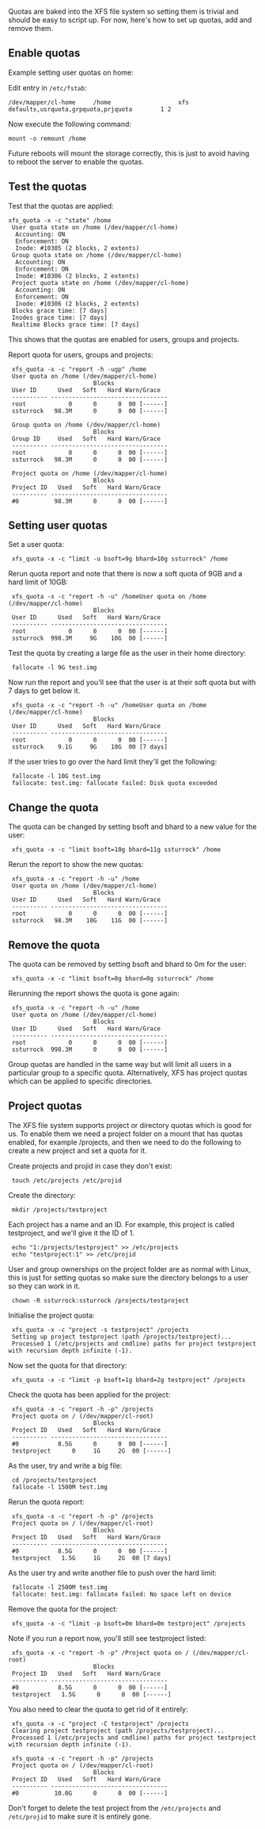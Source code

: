 Quotas are baked into the XFS file system so setting them is trivial and should be easy to script up. For now, here's how to set up quotas, add and remove them.

## Enable quotas

Example setting user quotas on home:

Edit entry in `/etc/fstab`:

    /dev/mapper/cl-home     /home                   xfs     defaults,usrquota,grpquota,prjquota        1 2

Now execute the following command:

    mount -o remount /home

Future reboots will mount the storage correctly, this is just to avoid having to reboot the server to enable the quotas.

## Test the quotas

Test that the quotas are applied:

    xfs_quota -x -c "state" /home
     User quota state on /home (/dev/mapper/cl-home)
      Accounting: ON
      Enforcement: ON
      Inode: #10305 (2 blocks, 2 extents)
     Group quota state on /home (/dev/mapper/cl-home)
      Accounting: ON
      Enforcement: ON
      Inode: #10306 (2 blocks, 2 extents)
     Project quota state on /home (/dev/mapper/cl-home)
      Accounting: ON
      Enforcement: ON
      Inode: #10306 (2 blocks, 2 extents)
     Blocks grace time: [7 days]
     Inodes grace time: [7 days]
     Realtime Blocks grace time: [7 days]

This shows that the quotas are enabled for users, groups and projects.

Report quota for users, groups and projects:

     xfs_quota -x -c "report -h -ugp" /home
     User quota on /home (/dev/mapper/cl-home)
                            Blocks              
     User ID      Used   Soft   Hard Warn/Grace   
     ---------- --------------------------------- 
     root            0      0      0  00 [------]
     ssturrock   98.3M      0      0  00 [------]

     Group quota on /home (/dev/mapper/cl-home)
                            Blocks              
     Group ID     Used   Soft   Hard Warn/Grace   
     ---------- --------------------------------- 
     root            0      0      0  00 [------]
     ssturrock   98.3M      0      0  00 [------]

     Project quota on /home (/dev/mapper/cl-home)
                            Blocks              
     Project ID   Used   Soft   Hard Warn/Grace   
     ---------- --------------------------------- 
     #0          98.3M      0      0  00 [------]

## Setting user quotas

Set a user quota:

     xfs_quota -x -c "limit -u bsoft=9g bhard=10g ssturrock" /home

Rerun quota report and note that there is now a soft quota of 9GB and a hard limit of 10GB:

     xfs_quota -x -c "report -h -u" /homeUser quota on /home (/dev/mapper/cl-home)
                            Blocks              
     User ID      Used   Soft   Hard Warn/Grace   
     ---------- --------------------------------- 
     root            0      0      0  00 [------]
     ssturrock  998.3M     9G    10G  00 [------]

Test the quota by creating a large file as the user in their home directory:

     fallocate -l 9G test.img

Now run the report and you'll see that the user is at their soft quota but with 7 days to get below it.

     xfs_quota -x -c "report -h -u" /homeUser quota on /home (/dev/mapper/cl-home)
                            Blocks              
     User ID      Used   Soft   Hard Warn/Grace   
     ---------- --------------------------------- 
     root            0      0      0  00 [------]
     ssturrock    9.1G     9G    10G  00 [7 days]

If the user tries to go over the hard limit they'll get the following:

     fallocate -l 10G test.img
     fallocate: test.img: fallocate failed: Disk quota exceeded

## Change the quota

The quota can be changed by setting bsoft and bhard to a new value for the user:

     xfs_quota -x -c "limit bsoft=10g bhard=11g ssturrock" /home

Rerun the report to show the new quotas:

     xfs_quota -x -c "report -h -u" /home
     User quota on /home (/dev/mapper/cl-home)
                            Blocks              
     User ID      Used   Soft   Hard Warn/Grace   
     ---------- --------------------------------- 
     root            0      0      0  00 [------]
     ssturrock   98.3M    10G    11G  00 [------]

## Remove the quota

The quota can be removed by setting bsoft and bhard to 0m for the user:

     xfs_quota -x -c "limit bsoft=0g bhard=0g ssturrock" /home

Rerunning the report shows the quota is gone again:

     xfs_quota -x -c "report -h -u" /home
     User quota on /home (/dev/mapper/cl-home)
                            Blocks              
     User ID      Used   Soft   Hard Warn/Grace   
     ---------- --------------------------------- 
     root            0      0      0  00 [------]
     ssturrock  998.3M      0      0  00 [------]

Group quotas are handled in the same way but will limit all users in a particular group to a specific quota. Alternatively, XFS has project quotas which can be applied to specific directories.

## Project quotas

The XFS file system supports project or directory quotas which is good for us. To enable them we need a project folder on a mount that has quotas enabled, for example /projects, and then we need to do the following to create a new project and set a quota for it.

Create projects and projid in case they don't exist:

     touch /etc/projects /etc/projid

Create the directory:

     mkdir /projects/testproject

Each project has a name and an ID. For example, this project is called testproject, and we'll give it the ID of 1.

     echo "1:/projects/testproject" >> /etc/projects
     echo "testproject:1" >> /etc/projid

User and group ownerships on the project folder are as normal with Linux, this is just for setting quotas so make sure the directory belongs to a user so they can work in it.

     chown -R ssturrock:ssturrock /projects/testproject

Initialise the project quota:

     xfs_quota -x -c "project -s testproject" /projects
     Setting up project testproject (path /projects/testproject)...
     Processed 1 (/etc/projects and cmdline) paths for project testproject with recursion depth infinite (-1).

Now set the quota for that directory:

     xfs_quota -x -c "limit -p bsoft=1g bhard=2g testproject" /projects

Check the quota has been applied for the project:

     xfs_quota -x -c "report -h -p" /projects
     Project quota on / (/dev/mapper/cl-root)
                            Blocks              
     Project ID   Used   Soft   Hard Warn/Grace   
     ---------- --------------------------------- 
     #0           8.5G      0      0  00 [------]
     testproject      0     1G     2G  00 [------]

As the user, try and write a big file:

     cd /projects/testproject
     fallocate -l 1500M test.img

Rerun the quota report:

     xfs_quota -x -c "report -h -p" /projects
     Project quota on / (/dev/mapper/cl-root)
                            Blocks              
     Project ID   Used   Soft   Hard Warn/Grace   
     ---------- --------------------------------- 
     #0           8.5G      0      0  00 [------]
     testproject   1.5G     1G     2G  00 [7 days]

As the user try and write another file to push over the hard limit:

     fallocate -l 2500M test.img
     fallocate: test.img: fallocate failed: No space left on device

Remove the quota for the project:

     xfs_quota -x -c "limit -p bsoft=0m bhard=0m testproject" /projects

Note if you run a report now, you'll still see testproject listed:

     xfs_quota -x -c "report -h -p" /Project quota on / (/dev/mapper/cl-root)
                            Blocks              
     Project ID   Used   Soft   Hard Warn/Grace   
     ---------- --------------------------------- 
     #0           8.5G      0      0  00 [------]
     testproject   1.5G      0      0  00 [------]

You also need to clear the quota to get rid of it entirely:

     xfs_quota -x -c "project -C testproject" /projects
     Clearing project testproject (path /projects/testproject)...
     Processed 1 (/etc/projects and cmdline) paths for project testproject with recursion depth infinite (-1).

     xfs_quota -x -c "report -h -p" /projects
     Project quota on / (/dev/mapper/cl-root)
                            Blocks              
     Project ID   Used   Soft   Hard Warn/Grace   
     ---------- --------------------------------- 
     #0          10.0G      0      0  00 [------]

Don't forget to delete the test project from the `/etc/projects` and `/etc/projid` to make sure it is entirely gone.
